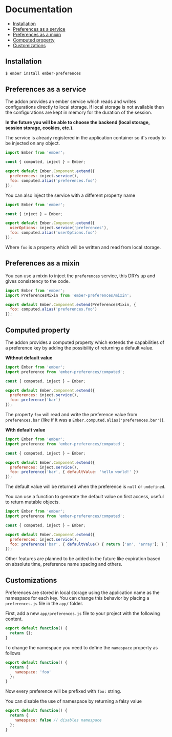 # Documentation

- [Installation](#installation)
- [Preferences as a service](#preferences-as-a-service)
- [Preferences as a mixin](#preferences-as-a-mixin)
- [Computed property](#computed-property)
- [Customizations](#customizations)

## Installation

```js
$ ember install ember-preferences
```

## Preferences as a service

The addon provides an ember service which reads and writes configurations
directly to local storage. If local storage is not available then the
configurations are kept in memory for the duration of the session.

__In
the future you will be able to choose the backend (local storage, session
storage, cookies, etc.).__

The service is already registered in the application container so it's ready to be injected on any object.

```js
import Ember from 'ember';

const { computed, inject } = Ember;

export default Ember.Component.extend({
  preferences: inject.service(),
  foo: computed.alias('preferences.foo')
});
```

You can also inject the service with a different property name

```js
import Ember from 'ember';

const { inject } = Ember;

export default Ember.Component.extend({
  userOptions: inject.service('preferences'),
  foo: computed.alias('userOptions.foo')
});
```

Where `foo` is a property which will be written and read from local storage.

## Preferences as a mixin

You can use a mixin to inject the `preferences` service, this DRYs up and gives
consistency to the code.

```js
import Ember from 'ember';
import PreferencesMixin from 'ember-preferences/mixin';

export default Ember.Component.extend(PreferencesMixin, {
  foo: computed.alias('preferences.foo')
});
```

## Computed property

The addon provides a computed property which extends the capabilities of a preference key by adding the possibility of returning a default value.

__Without default value__

```js
import Ember from 'ember';
import preference from 'ember-preferences/computed';

const { computed, inject } = Ember;

export default Ember.Component.extend({
  preferences: inject.service(),
  foo: preference('bar')
});
```

The property `foo` will read and write the preference value from `preferences.bar` (like if it was a `Ember.computed.alias('preferences.bar')`).

__With default value__

```js
import Ember from 'ember';
import preference from 'ember-preferences/computed';

const { computed, inject } = Ember;

export default Ember.Component.extend({
  preferences: inject.service(),
  foo: preference('bar', { defaultValue: 'hello world!' })
});
```

The default value will be returned when the preference is `null` or `undefined`.

You can use a function to generate the default value on first access, useful to
return mutable objects.

```js
import Ember from 'ember';
import preference from 'ember-preferences/computed';

const { computed, inject } = Ember;

export default Ember.Component.extend({
  preferences: inject.service(),
  foo: preference('bar', { defaultValue() { return ['an', 'array']; } })
});
```

Other features are planned to be added in the future like expiration based on
absolute time, preference name spacing and others.

## Customizations

Preferences are stored in local storage using the application name as the
namespace for each key. You can change this behavior by placing a `preferences.js`
file in the `app/` folder.

First, add a new `app/preferences.js` file to your project with the following
content.

```js
export default function() {
  return {};
}
```

To change the namespace you need to define the `namespace` property as follows

```js
export default function() {
  return {
    namespace: 'foo'
  };
}
```

Now every preference will be prefixed with `foo:` string.

You can disable the use of namespace by returning a falsy value

```js
export default function() {
  return {
    namespace: false // disables namespace
  };
}
```
